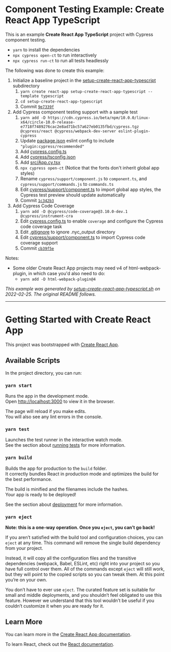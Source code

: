 # Component Testing Example: Create React App TypeScript

This is an example **Create React App TypeScript** project with Cypress component testing.

- `yarn` to install the dependencies
- `npx cypress open-ct` to run interactively
- `npx cypress run-ct` to run all tests headlessly

The following was done to create this example:

1. Initialize a baseline project in the [setup-create-react-app-typescript](.) subdirectory
   1. `yarn create react-app setup-create-react-app-typescript --template typescript`
   1. `cd setup-create-react-app-typescript`
   1. Commit [`9e7339f`](https://github.com/cypress-io/cypress-component-testing-examples/commit/9e7339fbca44010f18fb734ef8767144d4ca0889)
1. Add Cypress component testing support with a sample test
   1. `yarn add -D https://cdn.cypress.io/beta/npm/10.0.0/linux-x64/circle-10.0-release-e7718f7489276cac2e8ad71bc57a627eb0135fbd/cypress.tgz @cypress/react @cypress/webpack-dev-server eslint-plugin-cypress`
   1. Update [package.json](package.json) eslint config to include `"plugin:cypress/recommended"`
   1. Add [cypress.config.ts](cypress.config.ts)
   1. Add [cypress/tsconfig.json](cypress/tsconfig.json)
   1. Add [src/App.cy.tsx](src/App.cy.tsx)
   1. `npx cypress open-ct` (Notice that the fonts don't inherit global app styles)
   1. Rename `cypress/support/component.js` to `component.ts`, and `cypress/support/commands.js` to `commands.ts`
   1. Edit [cypress/support/component.ts](cypress/support/component.ts) to import global app styles, the Cypress test preview should update automatically   
   1. Commit [`1c342b3`](https://github.com/cypress-io/cypress-component-testing-examples/commit/1c342b3d738c058315fd35a80ed71f82b9d4012d)   
1. Add Cypress Code Coverage
   1. `yarn add -D @cypress/code-coverage@3.10.0-dev.1 @cypress/instrument-cra`
   2. Edit [cypress.config.ts](cypress.config.ts) to enable `coverage` and configure the Cypress code coverage task
   3. Edit [.gitignore](.gitignore) to ignore .nyc_output directory
   4. Edit [cypress/support/component.ts](cypress/support/component.ts) to import Cypress code coverage support
   5. Commit [`cb39f5e`](https://github.com/cypress-io/cypress-component-testing-examples/commit/cb39f5e3a454099ab480a674ccbecaf11d0e0d0d)
   
Notes:

- Some older Create React App projects may need v4 of html-webpack-plugin, in which case you'd also need to do:
  - `yarn add -D html-webpack-plugin@4`

_This example was generated by [setup-create-react-app-typescript.sh](https://github.com/cypress-io/cypress-component-testing-examples/blob/main/scripts/setup-create-react-app-typescript.sh) on 2022-02-25. The original README follows._

---

# Getting Started with Create React App

This project was bootstrapped with [Create React App](https://github.com/facebook/create-react-app).

## Available Scripts

In the project directory, you can run:

### `yarn start`

Runs the app in the development mode.\
Open [http://localhost:3000](http://localhost:3000) to view it in the browser.

The page will reload if you make edits.\
You will also see any lint errors in the console.

### `yarn test`

Launches the test runner in the interactive watch mode.\
See the section about [running tests](https://facebook.github.io/create-react-app/docs/running-tests) for more information.

### `yarn build`

Builds the app for production to the `build` folder.\
It correctly bundles React in production mode and optimizes the build for the best performance.

The build is minified and the filenames include the hashes.\
Your app is ready to be deployed!

See the section about [deployment](https://facebook.github.io/create-react-app/docs/deployment) for more information.

### `yarn eject`

**Note: this is a one-way operation. Once you `eject`, you can’t go back!**

If you aren’t satisfied with the build tool and configuration choices, you can `eject` at any time. This command will remove the single build dependency from your project.

Instead, it will copy all the configuration files and the transitive dependencies (webpack, Babel, ESLint, etc) right into your project so you have full control over them. All of the commands except `eject` will still work, but they will point to the copied scripts so you can tweak them. At this point you’re on your own.

You don’t have to ever use `eject`. The curated feature set is suitable for small and middle deployments, and you shouldn’t feel obligated to use this feature. However we understand that this tool wouldn’t be useful if you couldn’t customize it when you are ready for it.

## Learn More

You can learn more in the [Create React App documentation](https://facebook.github.io/create-react-app/docs/getting-started).

To learn React, check out the [React documentation](https://reactjs.org/).
